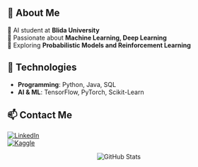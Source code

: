 
## 📌 About Me  
🔹 AI student at **Blida University**  
🔹 Passionate about **Machine Learning, Deep Learning**  
🔹 Exploring **Probabilistic Models and Reinforcement Learning**  

## 🚀 Technologies  
- **Programming**: Python, Java, SQL  
- **AI & ML**: TensorFlow, PyTorch, Scikit-Learn  


## 📫 Contact Me  
[![LinkedIn](https://img.shields.io/badge/LinkedIn-0077B5?style=for-the-badge&logo=linkedin&logoColor=white)](https://www.linkedin.com/in/boukader-imad-eddine-b6336920a/)  
[![Kaggle](https://img.shields.io/badge/Kaggle-20BEFF?style=for-the-badge&logo=kaggle&logoColor=white)](https://www.kaggle.com/ispolin)  


<p align="center">
  <img src="https://github-readme-stats.vercel.app/api?username=ispollin&show_icons=true&theme=radical" alt="GitHub Stats">
</p>
